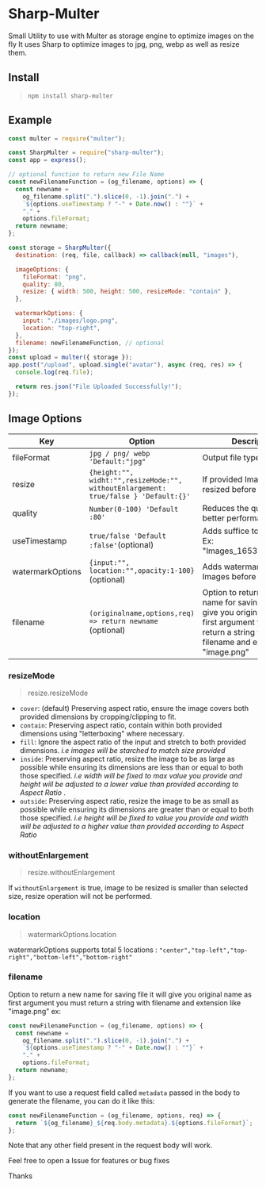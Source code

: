 # Sharp-Multer

Small Utility to use with Multer as storage engine to optimize images on the fly It uses Sharp to optimize images to jpg, png, webp as well as resize them.

## Install

> `npm install sharp-multer`

## Example

```js
const multer = require("multer");

const SharpMulter = require("sharp-multer");
const app = express();

// optional function to return new File Name
const newFilenameFunction = (og_filename, options) => {
  const newname =
    og_filename.split(".").slice(0, -1).join(".") +
    `${options.useTimestamp ? "-" + Date.now() : ""}` +
    "." +
    options.fileFormat;
  return newname;
};

const storage = SharpMulter({
  destination: (req, file, callback) => callback(null, "images"),

  imageOptions: {
    fileFormat: "png",
    quality: 80,
    resize: { width: 500, height: 500, resizeMode: "contain" },
  },

  watermarkOptions: {
    input: "./images/logo.png",
    location: "top-right",
  },
  filename: newFilenameFunction, // optional
});
const upload = multer({ storage });
app.post("/upload", upload.single("avatar"), async (req, res) => {
  console.log(req.file);

  return res.json("File Uploaded Successfully!");
});
```

## Image Options

| Key              | Option                                                     | Description                                                                                                                                                        |
| ---------------- | ---------------------------------------------------------- | ------------------------------------------------------------------------------------------------------------------------------------------------------------------ |
| fileFormat       | `jpg / png/ webp 'Default:"jpg"`                           | Output file type                                                                                                                                                   |
| resize           | `{height:"", widht:"",resizeMode:"", withoutEnlargement: true/false } 'Default:{}'`        | If provided Images will be resized before saving                                                                                                                  |
| quality          | `Number(0-100) 'Default :80'`                              | Reduces the qulity for better performance                                                                                                                          |
| useTimestamp     | `true/false 'Default :false'`(optional)                    | Adds suffice to file name Ex: "Images_1653679779.jpg"                                                                                                              |
| watermarkOptions | `{input:"", location:"",opacity:1-100}` (optional)        | Adds watermark on every Images before Saving                                                                                                                       |
| filename         | `(originalname,options,req) => return newname` (optional) | Option to return a new name for saving file it will give you original name as first argument you must return a string with filename and extension like "image.png" |

### resizeMode

> resize.resizeMode

- `cover`: (default) Preserving aspect ratio, ensure the image covers both provided dimensions by cropping/clipping to fit.
- `contain`: Preserving aspect ratio, contain within both provided dimensions using "letterboxing" where necessary.
- `fill`: Ignore the aspect ratio of the input and stretch to both provided dimensions. _i.e images will be starched to match size provided_
- `inside`: Preserving aspect ratio, resize the image to be as large as possible while ensuring its dimensions are less than or equal to both those specified. _i.e width will be fixed to max value you provide and height will be adjusted to a lower value than provided according to Aspect Ratio_ .
- `outside`: Preserving aspect ratio, resize the image to be as small as possible while ensuring its dimensions are greater than or equal to both those specified. _i.e height will be fixed to value you provide and width will be adjusted to a higher value than provided according to Aspect Ratio_

### withoutEnlargement

> resize.withoutEnlargement

If ```withoutEnlargement``` is true, image to be resized is smaller than selected size, resize operation will not be performed.

### location

> watermarkOptions.location

watermarkOptions supports total 5 locations : `"center","top-left","top-right","bottom-left","bottom-right"`

### filename

Option to return a new name for saving file it will give you original name as first argument you must return a string with filename and extension like "image.png"
ex:

```js
const newFilenameFunction = (og_filename, options) => {
  const newname =
    og_filename.split(".").slice(0, -1).join(".") +
    `${options.useTimestamp ? "-" + Date.now() : ""}` +
    "." +
    options.fileFormat;
  return newname;
};
```

If you want to use a request field called `metadata` passed in the body to generate the filename, you can do it like this:

```js
const newFilenameFunction = (og_filename, options, req) => {
  return `${og_filename}_${req.body.metadata}.${options.fileFormat}`;
};
```

Note that any other field present in the request body will work.

Feel free to open a Issue for features or bug fixes

Thanks
